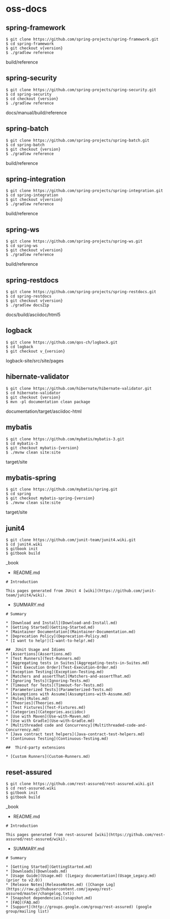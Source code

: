 # oss-docs

## spring-framework

```
$ git clone https://github.com/spring-projects/spring-framework.git
$ cd spring-framework
$ git checkout v{version}
$ ./gradlew reference
```

build/reference

## spring-security

```
$ git clone https://github.com/spring-projects/spring-security.git
$ cd spring-security
$ cd checkout {version}
$ ./gradlew reference
```
docs/manual/build/reference

## spring-batch

```
$ git clone https://github.com/spring-projects/spring-batch.git
$ cd spring-batch
$ git checkout {version}
$ ./gradlew reference
```

build/reference

## spring-integration

```
$ git clone https://github.com/spring-projects/spring-integration.git
$ cd spring-integration
$ git checkout v{version}
$ ./gradlew reference
```

build/reference

## spring-ws

```
$ git clone https://github.com/spring-projects/spring-ws.git
$ cd spring-ws
$ git checkout v{version}
$ ./gradlew reference
```

build/reference

## spring-restdocs

```
$ git clone https://github.com/spring-projects/spring-restdocs.git
$ cd spring-restdocs
$ git checkout v{version}
$ ./gradlew docsZip
```
docs/build/asciidoc/html5


## logback

```
$ git clone https://github.com/qos-ch/logback.git
$ cd logback
$ git checkout v_{version}
```

logback-site/src/site/pages

## hibernate-validator

```
$ git clone https://github.com/hibernate/hibernate-validator.git
$ cd hibernate-validator
$ git checkout {version}
$ mvn -pl documentation clean package
```

documentation/target/asciidoc-html

## mybatis

```
$ git clone https://github.com/mybatis/mybatis-3.git
$ cd mybatis-3
$ git checkout mybatis-{version}
$ ./mvnw clean site:site
```

target/site

## mybatis-spring

```
$ git clone https://github.com/mybatis/spring.git
$ cd spring
$ git checkout mybatis-spring-{version}
$ ./mvnw clean site:site
```

target/site

## junit4

```
$ git clone https://github.com/junit-team/junit4.wiki.git
$ cd junit4.wiki
$ gitbook init
$ gitbook build
```

_book

* README.md

```
# Introduction

This pages generated from JUnit 4 [wiki](https://github.com/junit-team/junit4/wiki).
```

* SUMMARY.md

```
# Summary

* [Download and Install](Download-and-Install.md)
* [Getting Started](Getting-Started.md)
* [Maintainer Documentation](Maintainer-Documentation.md)
* [Deprecation Policy](Deprecation-Policy.md)
* [I want to help!](I-want-to-help!.md)

##  JUnit Usage and Idioms
* [Assertions](Assertions.md)
* [Test Runners](Test-Runners.md)
* [Aggregating tests in Suites](Aggregating-tests-in-Suites.md)
* [Test Execution Order](Test-Execution-Order.md)
* [Exception Testing](Exception-Testing.md)
* [Matchers and assertThat](Matchers-and-assertThat.md)
* [Ignoring Tests](Ignoring-Tests.md)
* [Timeout for Tests](Timeout-for-Tests.md)
* [Parameterized Tests](Parameterized-Tests.md)
* [Assumptions with Assume](Assumptions-with-Assume.md)
* [Rules](Rules.md)
* [Theories](Theories.md)
* [Test Fixtures](Test-Fixtures.md)
* [Categories](Categories.asciidoc)
* [Use with Maven](Use-with-Maven.md)
* [Use with Gradle](Use-with-Gradle.md)
* [Multithreaded code and Concurrency](Multithreaded-code-and-Concurrency.md)
* [Java contract test helpers](Java-contract-test-helpers.md)
* [Continuous Testing](Continuous-Testing.md)

##  Third-party extensions

* [Custom Runners](Custom-Runners.md)
```

## reset-assured


```
$ git clone https://github.com/rest-assured/rest-assured.wiki.git
$ cd rest-assured.wiki
$ gitbook init
$ gitbook build
```

_book

* README.md

```
# Introduction

This pages generated from rest-assured [wiki](https://github.com/rest-assured/rest-assured/wiki).
```

* SUMMARY.md

```
# Summary

* [Getting Started](GettingStarted.md)
* [Downloads](Downloads.md)
* [Usage Guide](Usage.md) ([Legacy documentation](Usage_Legacy.md) (prior to v2.0))
* [Release Notes](ReleaseNotes.md) ([Change Log](https://raw.githubusercontent.com/jayway/rest-assured/master/changelog.txt))
* [Snapshot dependencies](snapshot.md)
* [FAQ](FAQ.md)
* [Support](http://groups.google.com/group/rest-assured) (google group/mailing list)
```


